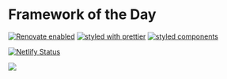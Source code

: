 # Framework of the Day

[![Renovate enabled](https://img.shields.io/badge/renovate-enabled-brightgreen.svg)](https://renovatebot.com/)
[![styled with prettier](https://img.shields.io/badge/styled_with-prettier-ff69b4.svg)](https://github.com/prettier/prettier)
[![styled components](https://img.shields.io/badge/style-%F0%9F%92%85%20styled--components-orange.svg?colorB=daa357&colorA=db748e)](https://github.com/styled-components/styled-components)

[![Netlify Status](https://api.netlify.com/api/v1/badges/73b88437-15c7-4480-8f70-2e331386700f/deploy-status)](https://app.netlify.com/sites/boring-pare-dbe3be/deploys)

<a href="https://www.netlify.com">
  <img src="https://www.netlify.com/img/global/badges/netlify-dark.svg"/>
</a>
